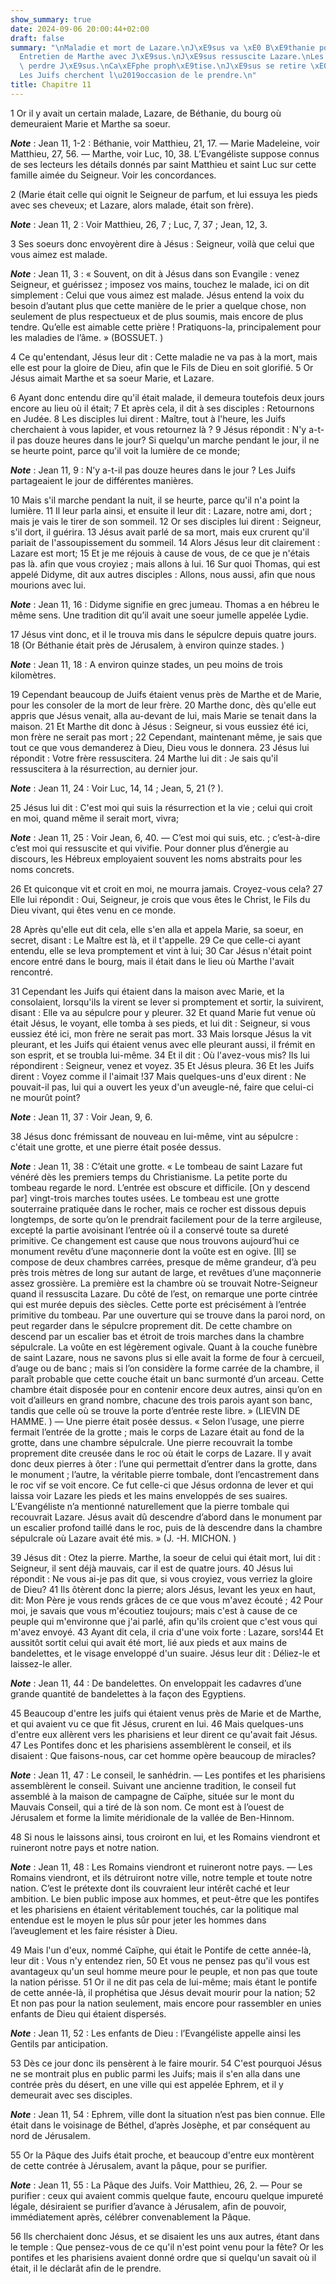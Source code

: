 ```yaml
---
show_summary: true
date: 2024-09-06 20:00:44+02:00
draft: false
summary: "\nMaladie et mort de Lazare.\nJ\xE9sus va \xE0 B\xE9thanie pour le ressusciter.\n\
  Entretien de Marthe avec J\xE9sus.\nJ\xE9sus ressuscite Lazare.\nLes Juifs veulent\
  \ perdre J\xE9sus.\nCa\xEFphe proph\xE9tise.\nJ\xE9sus se retire \xE0 Ephrem.\n\
  Les Juifs cherchent l\u2019occasion de le prendre.\n"
title: Chapitre 11
---
```





1 Or il y avait un certain malade, Lazare, de Béthanie, du bourg où demeuraient Marie et Marthe sa soeur.

***Note*** :  Jean 11, 1-2 : Béthanie, voir Matthieu, 21, 17. ― Marie Madeleine, voir Matthieu, 27, 56. ― Marthe, voir Luc, 10, 38. L’Evangéliste suppose connus de ses lecteurs les détails donnés par saint Matthieu et saint Luc sur cette famille aimée du Seigneur. Voir les concordances.

2 (Marie était celle qui oignit le Seigneur de parfum, et lui essuya les pieds avec ses cheveux; et Lazare, alors malade, était son frère).

***Note*** :  Jean 11, 2 : Voir Matthieu, 26, 7 ; Luc, 7, 37 ; Jean, 12, 3.

3 Ses soeurs donc envoyèrent dire à Jésus : Seigneur, voilà que celui que vous aimez est malade.

***Note*** :  Jean 11, 3 : « Souvent, on dit à Jésus dans son Evangile : venez Seigneur, et guérissez ; imposez vos mains, touchez le malade, ici on dit simplement : Celui que vous aimez est malade. Jésus entend la voix du besoin d’autant plus que cette manière de le prier a quelque chose, non seulement de plus respectueux et de plus soumis, mais encore de plus tendre. Qu’elle est aimable cette prière ! Pratiquons-la, principalement pour les maladies de l’âme. » (BOSSUET. )

4 Ce qu'entendant, Jésus leur dit : Cette maladie ne va pas à la mort, mais elle est pour la gloire de Dieu, afin que le Fils de Dieu en soit glorifié. 5 Or Jésus aimait Marthe et sa soeur Marie, et Lazare.


6 Ayant donc entendu dire qu'il était malade, il demeura toutefois deux jours encore au lieu où il était; 7 Et après cela, il dit à ses disciples : Retournons en Judée. 8 Les disciples lui dirent : Maître, tout à l'heure, les Juifs cherchaient à vous lapider, et vous retournez là ? 9 Jésus répondit : N'y a-t-il pas douze heures dans le jour? Si quelqu'un marche pendant le jour, il ne se heurte point, parce qu'il voit la lumière de ce monde;

***Note*** :  Jean 11, 9 : N’y a-t-il pas douze heures dans le jour ? Les Juifs partageaient le jour de différentes manières.

10 Mais s'il marche pendant la nuit, il se heurte, parce qu'il n'a point la lumière. 11 Il leur parla ainsi, et ensuite il leur dit : Lazare, notre ami, dort ; mais je vais le tirer de son sommeil. 12 Or ses disciples lui dirent : Seigneur, s'il dort, il guérira. 13 Jésus avait parlé de sa mort, mais eux crurent qu'il pariait de l'assoupissement du sommeil. 14 Alors Jésus leur dit clairement : Lazare est mort; 15 Et je me réjouis à cause de vous, de ce que je n'étais pas là. afin que vous croyiez ; mais allons à lui. 16 Sur quoi Thomas, qui est appelé Didyme, dit aux autres disciples : Allons, nous aussi, afin que nous mourions avec lui.

***Note*** :  Jean 11, 16 : Didyme signifie en grec jumeau. Thomas a en hébreu le même sens. Une tradition dit qu’il avait une soeur jumelle appelée Lydie.


17 Jésus vint donc, et il le trouva mis dans le sépulcre depuis quatre jours. 18 (Or Béthanie était près de Jérusalem, à environ quinze stades. )

***Note*** :  Jean 11, 18 : A environ quinze stades, un peu moins de trois kilomètres.

19 Cependant beaucoup de Juifs étaient venus près de Marthe et de Marie, pour les consoler de la mort de leur frère. 20 Marthe donc, dès qu'elle eut appris que Jésus venait, alla au-devant de lui, mais Marie se tenait dans la maison. 21 Et Marthe dit donc à Jésus : Seigneur, si vous eussiez été ici, mon frère ne serait pas mort ; 22 Cependant, maintenant même, je sais que tout ce que vous demanderez à Dieu, Dieu vous le donnera. 23 Jésus lui répondit : Votre frère ressuscitera. 24 Marthe lui dit : Je sais qu'il ressuscitera à la résurrection, au dernier jour.

***Note*** :  Jean 11, 24 : Voir Luc, 14, 14 ; Jean, 5, 21 (? ).

25 Jésus lui dit : C'est moi qui suis la résurrection et la vie ; celui qui croit en moi, quand même il serait mort, vivra;

***Note*** :  Jean 11, 25 : Voir Jean, 6, 40. ― C’est moi qui suis, etc. ; c’est-à-dire c’est moi qui ressuscite et qui vivifie. Pour donner plus d’énergie au discours, les Hébreux employaient souvent les noms abstraits pour les noms concrets.

26 Et quiconque vit et croit en moi, ne mourra jamais. Croyez-vous cela? 27 Elle lui répondit : Oui, Seigneur, je crois que vous êtes le Christ, le Fils du Dieu vivant, qui êtes venu en ce monde.


28 Après qu'elle eut dit cela, elle s'en alla et appela Marie, sa soeur, en secret, disant : Le Maître est là, et il t'appelle. 29 Ce que celle-ci ayant entendu, elle se leva promptement et vint à lui; 30 Car Jésus n'était point encore entré dans le bourg, mais il était dans le lieu où Marthe l'avait rencontré.

31 Cependant les Juifs qui étaient dans la maison avec Marie, et la consolaient, lorsqu'ils la virent se lever si promptement et sortir, la suivirent, disant : Elle va au sépulcre pour y pleurer. 32 Et quand Marie fut venue où était Jésus, le voyant, elle tomba à ses pieds, et lui dit : Seigneur, si vous eussiez été ici, mon frère ne serait pas mort. 33 Mais lorsque Jésus la vit pleurant, et les Juifs qui étaient venus avec elle pleurant aussi, il frémit en son esprit, et se troubla lui-même. 34 Et il dit : Où l'avez-vous mis? Ils lui répondirent : Seigneur, venez et voyez. 35 Et Jésus pleura. 36 Et les Juifs dirent : Voyez comme il l'aimait !37 Mais quelques-uns d'eux dirent : Ne pouvait-il pas, lui qui a ouvert les yeux d'un aveugle-né, faire que celui-ci ne mourût point?

***Note*** :  Jean 11, 37 : Voir Jean, 9, 6.


38 Jésus donc frémissant de nouveau en lui-même, vint au sépulcre : c'était une grotte, et une pierre était posée dessus.

***Note*** :  Jean 11, 38 : C’était une grotte. « Le tombeau de saint Lazare fut vénéré dès les premiers temps du Christianisme. La petite porte du tombeau regarde le nord. L’entrée est obscure et difficile. [On y descend par] vingt-trois marches toutes usées. Le tombeau est une grotte souterraine pratiquée dans le rocher, mais ce rocher est dissous depuis longtemps, de sorte qu’on le prendrait facilement pour de la terre argileuse, excepté la partie avoisinant l’entrée où il a conservé toute sa dureté primitive. Ce changement est cause que nous trouvons aujourd’hui ce monument revêtu d’une maçonnerie dont la voûte est en ogive. [Il] se compose de deux chambres carrées, presque de même grandeur, d’à peu près trois mètres de long sur autant de large, et revêtues d’une maçonnerie assez grossière. La première est la chambre où se trouvait Notre-Seigneur quand il ressuscita Lazare. Du côté de l’est, on remarque une porte cintrée qui est murée depuis des siècles. Cette porte est précisément à l’entrée primitive du tombeau.
Par une ouverture qui se trouve dans la paroi nord, on peut regarder dans le sépulcre proprement dit. De cette chambre on descend par un escalier bas et étroit de trois marches dans la chambre sépulcrale. La voûte en est légèrement ogivale. Quant à la couche funèbre de saint Lazare, nous ne savons plus si elle avait la forme de four à cercueil, d’auge ou de banc ; mais si l’on considère la forme carrée de la chambre, il paraît probable que cette couche était un banc surmonté d’un arceau. Cette chambre était disposée pour en contenir encore deux autres, ainsi qu’on en voit d’ailleurs en grand nombre, chacune des trois parois ayant son banc, tandis que celle où se trouve la porte d’entrée reste libre. » (LIEVIN DE HAMME. ) ― Une pierre était posée dessus. « Selon l’usage, une pierre fermait l’entrée de la grotte ; mais le corps de Lazare était au fond de la grotte, dans une chambre sépulcrale. Une pierre recouvrait la tombe proprement dite creusée dans le roc où était le corps de Lazare. Il y avait donc deux
pierres à ôter : l’une qui permettait d’entrer dans la grotte, dans le monument ; l’autre, la véritable pierre tombale, dont l’encastrement dans le roc vif se voit encore. Ce fut celle-ci que Jésus ordonna de lever et qui laissa voir Lazare les pieds et les mains enveloppés de ses suaires. L’Evangéliste n’a mentionné naturellement que la pierre tombale qui recouvrait Lazare. Jésus avait dû descendre d’abord dans le monument par un escalier profond taillé dans le roc, puis de là descendre dans la chambre sépulcrale où Lazare avait été mis. » (J. -H. MICHON. )

39 Jésus dit : Otez la pierre. Marthe, la soeur de celui qui était mort, lui dit : Seigneur, il sent déjà mauvais, car il est de quatre jours. 40 Jésus lui répondit : Ne vous ai-je pas dit que, si vous croyiez, vous verriez la gloire de Dieu? 41 Ils ôtèrent donc la pierre; alors Jésus, levant les yeux en haut, dit: Mon Père je vous rends grâces de ce que vous m'avez écouté ; 42 Pour moi, je savais que vous m'écoutiez toujours; mais c'est à cause de ce peuple qui m'environne que j'ai parlé, afin qu'ils croient que c'est vous qui m'avez envoyé. 43 Ayant dit cela, il cria d'une voix forte : Lazare, sors!44 Et aussitôt sortit celui qui avait été mort, lié aux pieds et aux mains de bandelettes, et le visage enveloppé d'un suaire. Jésus leur dit : Déliez-le et laissez-le aller.

***Note*** :  Jean 11, 44 : De bandelettes. On enveloppait les cadavres d’une grande quantité de bandelettes à la façon des Egyptiens.


45 Beaucoup d'entre les juifs qui étaient venus près de Marie et de Marthe, et qui avaient vu ce que fit Jésus, crurent en lui. 46 Mais quelques-uns d'entre eux allèrent vers les pharisiens et leur dirent ce qu'avait fait Jésus. 47 Les Pontifes donc et les pharisiens assemblèrent le conseil, et ils disaient : Que faisons-nous, car cet homme opère beaucoup de miracles?

***Note*** :  Jean 11, 47 : Le conseil, le sanhédrin. ― Les pontifes et les pharisiens assemblèrent le conseil. Suivant une ancienne tradition, le conseil fut assemblé à la maison de campagne de Caïphe, située sur le mont du Mauvais Conseil, qui a tiré de là son nom. Ce mont est à l’ouest de Jérusalem et forme la limite méridionale de la vallée de Ben-Hinnom.

48 Si nous le laissons ainsi, tous croiront en lui, et les Romains viendront et ruineront notre pays et notre nation.

***Note*** :  Jean 11, 48 : Les Romains viendront et ruineront notre pays. ― Les Romains viendront, et ils détruiront notre ville, notre temple et toute notre nation. C’est le prétexte dont ils couvraient leur intérêt caché et leur ambition. Le bien public impose aux hommes, et peut-être que les pontifes et les pharisiens en étaient véritablement touchés, car la politique mal entendue est le moyen le plus sûr pour jeter les hommes dans l’aveuglement et les faire résister à Dieu.

49 Mais l'un d'eux, nommé Caïphe, qui était le Pontife de cette année-là, leur dit : Vous n'y entendez rien, 50 Et vous ne pensez pas qu'il vous est avantageux qu'un seul homme meure pour le peuple, et non pas que toute la nation périsse. 51 Or il ne dit pas cela de lui-même; mais étant le pontife de cette année-là, il prophétisa que Jésus devait mourir pour la nation; 52 Et non pas pour la nation seulement, mais encore pour rassembler en unies enfants de Dieu qui étaient dispersés.

***Note*** :  Jean 11, 52 : Les enfants de Dieu : l’Evangéliste appelle ainsi les Gentils par anticipation.

53 Dès ce jour donc ils pensèrent à le faire mourir. 54 C'est pourquoi Jésus ne se montrait plus en public parmi les Juifs; mais il s'en alla dans une contrée près du désert, en une ville qui est appelée Ephrem, et il y demeurait avec ses disciples.

***Note*** :  Jean 11, 54 : Ephrem, ville dont la situation n’est pas bien connue. Elle était dans le voisinage de Béthel, d’après Josèphe, et par conséquent au nord de Jérusalem.


55 Or la Pâque des Juifs était proche, et beaucoup d'entre eux montèrent de cette contrée à Jérusalem, avant la pâque, pour se purifier.

***Note*** :  Jean 11, 55 : La Pâque des Juifs. Voir Matthieu, 26, 2. ― Pour se purifier : ceux qui avaient commis quelque faute, encouru quelque impureté légale, désiraient se purifier d’avance à Jérusalem, afin de pouvoir, immédiatement après, célébrer convenablement la Pâque.

56 Ils cherchaient donc Jésus, et se disaient les uns aux autres, étant dans le temple : Que pensez-vous de ce qu'il n'est point venu pour la fête? Or les pontifes et les pharisiens avaient donné ordre que si quelqu'un savait où il était, il le déclarât afin de le prendre.

